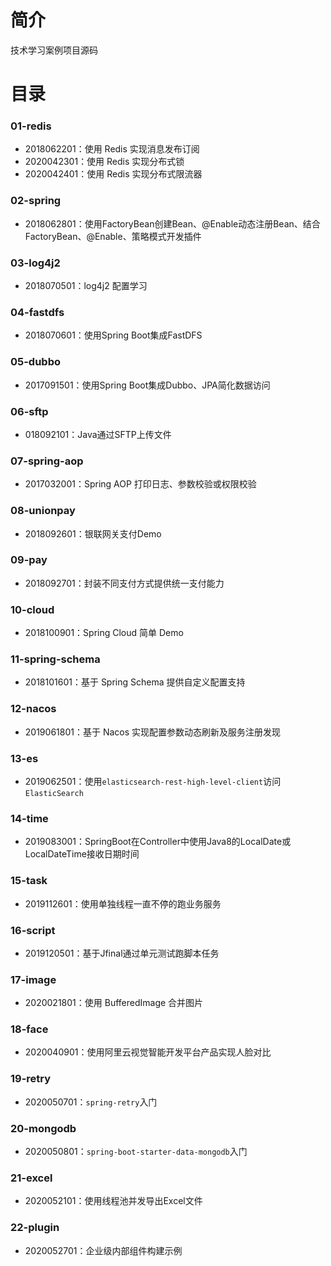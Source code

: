 # 简介 

技术学习案例项目源码

# 目录 

### 01-redis<br>

* 2018062201：使用 Redis 实现消息发布订阅
* 2020042301：使用 Redis 实现分布式锁
* 2020042401：使用 Redis 实现分布式限流器

### 02-spring<br>

* 2018062801：使用FactoryBean创建Bean、@Enable动态注册Bean、结合FactoryBean、@Enable、策略模式开发插件

### 03-log4j2<br>

* 2018070501：log4j2 配置学习

### 04-fastdfs<br>

* 2018070601：使用Spring Boot集成FastDFS

### 05-dubbo<br>

* 2017091501：使用Spring Boot集成Dubbo、JPA简化数据访问

### 06-sftp<br>

* 018092101：Java通过SFTP上传文件

### 07-spring-aop<br>

* 2017032001：Spring AOP 打印日志、参数校验或权限校验

### 08-unionpay<br>

* 2018092601：银联网关支付Demo

### 09-pay<br>

* 2018092701：封装不同支付方式提供统一支付能力

### 10-cloud<br>

* 2018100901：Spring Cloud 简单 Demo

### 11-spring-schema<br>

* 2018101601：基于 Spring Schema 提供自定义配置支持

### 12-nacos

* 2019061801：基于 Nacos 实现配置参数动态刷新及服务注册发现

### 13-es

* 2019062501：使用`elasticsearch-rest-high-level-client`访问`ElasticSearch`

### 14-time

* 2019083001：SpringBoot在Controller中使用Java8的LocalDate或LocalDateTime接收日期时间

### 15-task

* 2019112601：使用单独线程一直不停的跑业务服务

### 16-script

* 2019120501：基于Jfinal通过单元测试跑脚本任务

### 17-image

* 2020021801：使用 BufferedImage 合并图片

### 18-face

* 2020040901：使用阿里云视觉智能开发平台产品实现人脸对比

### 19-retry

* 2020050701：`spring-retry`入门

### 20-mongodb

* 2020050801：`spring-boot-starter-data-mongodb`入门

### 21-excel

* 2020052101：使用线程池并发导出Excel文件

### 22-plugin

* 2020052701：企业级内部组件构建示例
